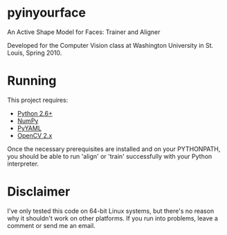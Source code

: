 # pyinyourface
An Active Shape Model for Faces: Trainer and Aligner

Developed for the Computer Vision class at Washington University in St. Louis, Spring 2010.

# Running

This project requires:
  * [Python 2.6+](http://www.python.org/)
  * [NumPy](http://numpy.scipy.org/)
  * [PyYAML](http://pyyaml.org/wiki/PyYAML)
  * [OpenCV 2.x](http://opencv.willowgarage.com/wiki/)

Once the necessary prerequisites are installed and on your PYTHONPATH,
you should be able to run 'align' or 'train' successfully with your Python interpreter.

# Disclaimer

I've only tested this code on 64-bit Linux systems, but there's no reason why it shouldn't work on other platforms.
If you run into problems, leave a comment or send me an email.

